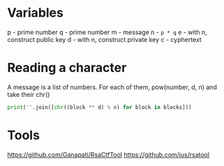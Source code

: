 # Variables
p - prime number
q - prime number
m - message
n - `p * q`
e - with n, construct public key
d - with n, construct private key
c - cyphertext

# Reading a character
A message is a list of numbers.
For each of them, pow(number, d, n) and take their chr()
```python
print(''.join([chr((block ** d) % n) for block in blocks]))
```

# Tools
https://github.com/Ganapati/RsaCtfTool
https://github.com/ius/rsatool
